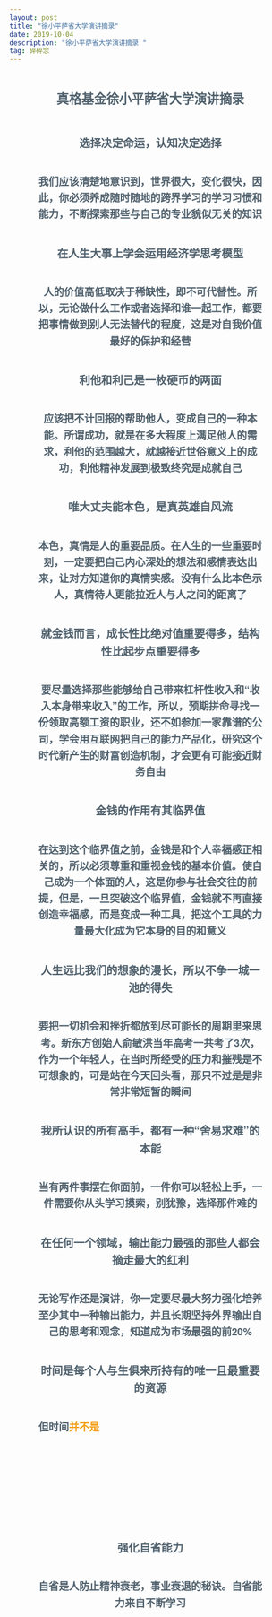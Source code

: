 ```yaml
---
layout: post
title: "徐小平萨省大学演讲摘录"
date: 2019-10-04
description: "徐小平萨省大学演讲摘录 "
tag: 碎碎念 
---
```


<div class="output_wrapper" id="output_wrapper_id" style="font-size: 14px; color: rgb(80, 97, 109); line-height: 1.6; word-spacing: 0px; letter-spacing: 0px; font-family: 'Helvetica Neue', Helvetica, 'Hiragino Sans GB', 'Microsoft YaHei', Arial, sans-serif; margin: 0px 10%; text-align: center;"><h1 id="h" style="color: inherit; line-height: inherit; padding: 0px; margin: 2em 0px; font-weight: bold; font-size: 1.6em;"><span style="font-size: inherit; color: inherit; line-height: inherit; margin: 0px; padding: 0px;">真格基金徐小平萨省大学演讲摘录</span></h1>


<h2 id="h-1" style="color: inherit; line-height: inherit; padding: 0px; margin: 2em 0px; font-weight: bold; font-size: 1.4em;"><span style="font-size: inherit; color: inherit; line-height: inherit; margin: 0px; padding: 0px;">选择决定命运，认知决定选择</span></h2><h3 id="h-2" style="color: inherit; line-height: inherit; padding: 0px; margin: 2em 0px; font-weight: bold; font-size: 1.3em;"><span style="font-size: inherit; color: inherit; line-height: inherit; margin: 0px; padding: 0px;">我们应该清楚地意识到，世界很大，变化很快，因此，你必须养成随时随地的跨界学习的学习习惯和能力，不断探索那些与自己的专业貌似无关的知识</span></h3><h2 id="h-3" style="color: inherit; line-height: inherit; padding: 0px; margin: 2em 0px; font-weight: bold; font-size: 1.4em;"><span style="font-size: inherit; color: inherit; line-height: inherit; margin: 0px; padding: 0px;">在人生大事上学会运用经济学思考模型</span></h2><h3 id="h-4" style="color: inherit; line-height: inherit; padding: 0px; margin: 2em 0px; font-weight: bold; font-size: 1.3em;"><span style="font-size: inherit; color: inherit; line-height: inherit; margin: 0px; padding: 0px;">人的价值高低取决于稀缺性，即不可代替性。所以，无论做什么工作或者选择和谁一起工作，都要把事情做到别人无法替代的程度，这是对自我价值最好的保护和经营</span></h3><h2 id="h-5" style="color: inherit; line-height: inherit; padding: 0px; margin: 2em 0px; font-weight: bold; font-size: 1.4em;"><span style="font-size: inherit; color: inherit; line-height: inherit; margin: 0px; padding: 0px;">利他和利己是一枚硬币的两面</span></h2><h3 id="h-6" style="color: inherit; line-height: inherit; padding: 0px; margin: 2em 0px; font-weight: bold; font-size: 1.3em;"><span style="font-size: inherit; color: inherit; line-height: inherit; margin: 0px; padding: 0px;">应该把不计回报的帮助他人，变成自己的一种本能。所谓成功，就是在多大程度上满足他人的需求，利他的范围越大，就越接近世俗意义上的成功，利他精神发展到极致终究是成就自己</span></h3><h2 id="h-7" style="color: inherit; line-height: inherit; padding: 0px; margin: 2em 0px; font-weight: bold; font-size: 1.4em;"><span style="font-size: inherit; color: inherit; line-height: inherit; margin: 0px; padding: 0px;">唯大丈夫能本色，是真英雄自风流</span></h2><h3 id="h-8" style="color: inherit; line-height: inherit; padding: 0px; margin: 2em 0px; font-weight: bold; font-size: 1.3em;"><span style="font-size: inherit; color: inherit; line-height: inherit; margin: 0px; padding: 0px;">本色，真情是人的重要品质。在人生的一些重要时刻，一定要把自己内心深处的想法和感情表达出来，让对方知道你的真情实感。没有什么比本色示人，真情待人更能拉近人与人之间的距离了</span></h3><h2 id="h-9" style="color: inherit; line-height: inherit; padding: 0px; margin: 2em 0px; font-weight: bold; font-size: 1.4em;"><span style="font-size: inherit; color: inherit; line-height: inherit; margin: 0px; padding: 0px;">就金钱而言，成长性比绝对值重要得多，结构性比起步点重要得多</span></h2><h3 id="h-10" style="color: inherit; line-height: inherit; padding: 0px; margin: 2em 0px; font-weight: bold; font-size: 1.3em;"><span style="font-size: inherit; color: inherit; line-height: inherit; margin: 0px; padding: 0px;">要尽量选择那些能够给自己带来杠杆性收入和“收入本身带来收入”的工作，所以，预期拼命寻找一份领取高额工资的职业，还不如参加一家靠谱的公司，学会用互联网把自己的能力产品化，研究这个时代新产生的财富创造机制，才会更有可能接近财务自由</span></h3><h2 id="h-11" style="color: inherit; line-height: inherit; padding: 0px; margin: 2em 0px; font-weight: bold; font-size: 1.4em;"><span style="font-size: inherit; color: inherit; line-height: inherit; margin: 0px; padding: 0px;">金钱的作用有其临界值</span></h2><h3 id="h-12" style="color: inherit; line-height: inherit; padding: 0px; margin: 2em 0px; font-weight: bold; font-size: 1.3em;"><span style="font-size: inherit; color: inherit; line-height: inherit; margin: 0px; padding: 0px;">在达到这个临界值之前，金钱是和个人幸福感正相关的，所以必须尊重和重视金钱的基本价值。使自己成为一个体面的人，这是你参与社会交往的前提，但是，一旦突破这个临界值，金钱就不再直接创造幸福感，而是变成一种工具，把这个工具的力量最大化成为它本身的目的和意义</span></h3><h2 id="h-13" style="color: inherit; line-height: inherit; padding: 0px; margin: 2em 0px; font-weight: bold; font-size: 1.4em;"><span style="font-size: inherit; color: inherit; line-height: inherit; margin: 0px; padding: 0px;">人生远比我们的想象的漫长，所以不争一城一池的得失</span></h2><h3 id="h3" style="color: inherit; line-height: inherit; padding: 0px; margin: 2em 0px; font-weight: bold; font-size: 1.3em;"><span style="font-size: inherit; color: inherit; line-height: inherit; margin: 0px; padding: 0px;">要把一切机会和挫折都放到尽可能长的周期里来思考。新东方创始人俞敏洪当年高考一共考了3次，作为一个年轻人，在当时所经受的压力和摧残是不可想象的，可是站在今天回头看，那只不过是是非常非常短暂的瞬间</span></h3><h2 id="h-14" style="color: inherit; line-height: inherit; padding: 0px; margin: 2em 0px; font-weight: bold; font-size: 1.4em;"><span style="font-size: inherit; color: inherit; line-height: inherit; margin: 0px; padding: 0px;">我所认识的所有高手，都有一种“舍易求难”的本能</span></h2><h3 id="h-15" style="color: inherit; line-height: inherit; padding: 0px; margin: 2em 0px; font-weight: bold; font-size: 1.3em;"><span style="font-size: inherit; color: inherit; line-height: inherit; margin: 0px; padding: 0px;">当有两件事摆在你面前，一件你可以轻松上手，一件需要你从头学习摸索，别犹豫，选择那件难的</span></h3><h2 id="h-16" style="color: inherit; line-height: inherit; padding: 0px; margin: 2em 0px; font-weight: bold; font-size: 1.4em;"><span style="font-size: inherit; color: inherit; line-height: inherit; margin: 0px; padding: 0px;">在任何一个领域，输出能力最强的那些人都会摘走最大的红利</span></h2><h3 id="h20" style="color: inherit; line-height: inherit; padding: 0px; margin: 2em 0px; font-weight: bold; font-size: 1.3em;"><span style="font-size: inherit; color: inherit; line-height: inherit; margin: 0px; padding: 0px;">无论写作还是演讲，你一定要尽最大努力强化培养至少其中一种输出能力，并且长期坚持外界输出自己的思考和观念，知道成为市场最强的前20%</span></h3><h2 id="h-17" style="color: inherit; line-height: inherit; padding: 0px; margin: 2em 0px; font-weight: bold; font-size: 1.4em;"><span style="font-size: inherit; color: inherit; line-height: inherit; margin: 0px; padding: 0px;">时间是每个人与生俱来所持有的唯一且最重要的资源</span></h2><h3 id="h-18" style="line-height: inherit; padding: 0px; margin: 2em 0px; font-weight: bold; font-size: 1.3em;"><span style="color: inherit; font-size: inherit; line-height: inherit; margin: 0px; padding: 0px;">但时间</span><span style="font-size: inherit; line-height: inherit; margin: 0px; padding: 0px;"><span style="color:#f39c12">并不是</span><span style="color:rgba(0, 0, 0, 0)">在所有事情上都产生同样的回报。你必须有能力作出取舍，把时间投入在那些最有价值的事情上，同时承受可能由此带来的遗憾。当然，什么最有价值，见仁见智，就我个人而言，依次排序：持续的学习发展自我-&gt;友情-&gt;成就那些比我年轻的人</span></span></h3><h2 id="h-19" style="color: inherit; line-height: inherit; padding: 0px; margin: 2em 0px; font-weight: bold; font-size: 1.4em;"><span style="font-size: inherit; color: inherit; line-height: inherit; margin: 0px; padding: 0px;">强化自省能力</span></h2><h3 id="h-20" style="color: inherit; line-height: inherit; padding: 0px; margin: 2em 0px; font-weight: bold; font-size: 1.3em;"><span style="font-size: inherit; color: inherit; line-height: inherit; margin: 0px; padding: 0px;">自省是人防止精神衰老，事业衰退的秘诀。自省能力来自不断学习</span></h3>